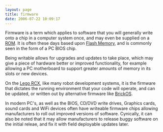 ```yaml
---
layout: page
title: firmware
date: 2006-07-22 10:09:17
---
```

<p>Firmware is a term which applies to software that you will generally write onto a chip in a computer system once, and may even be supplied on a <a class="wiki" href="/wiki/rom.html" title="Read Only Memory">ROM</a>. It is often these days based upon <a class="wiki" href="/wiki/flash_memory.html" title="Flash Memory">Flash Memory</a>, and is commonly seen in the form of a PC BIOS chip.
</p>
<p>Being writable allows for upgrades and updates to take place, which may give a piece of hardware better or improved functionality, for example allowing a PC motherboard to support greater amounts of memory in its slots or new devices.
</p>
<p>On the <a class="wiki" href="/wiki/rcx.html" title="The Lego RCX">Lego RCX</a>, like many robot development systems, it is the firmware that dictates the running environment that your code will operate, and can be updated, or written out by alternative firmware like <a class="wiki" href="/wiki/brickos.html" title="An entire Embedded OS for the RCX">BrickOS</a>.
</p>
<p>In modern PC's, as well as the BIOS, CD/DVD write drives, Graphics cards, sound cards and WiFi devices often have writeable firmware chips allowing manufacturers to roll out improved versions of software. Cynically, it can also be noted that it may allow manufacturers to release buggy software on the initial releae, and fix it with field deployable updates later.
</p>
